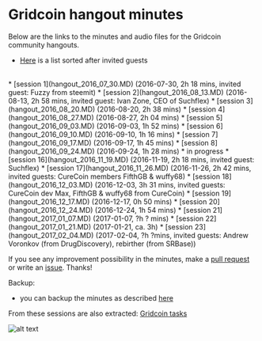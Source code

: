 # Gridcoin hangout minutes
Below are the links to the minutes and audio files for the Gridcoin community hangouts.
* [Here](https://steemit.com/gridcoin/@erkan/interview-guide-gridcoin-community-hangouts) is a list sorted after invited guests

<br>
* [session 1](hangout_2016_07_30.MD) (2016-07-30, 2h 18 mins, invited guest: Fuzzy from steemit)
* [session 2](hangout_2016_08_13.MD) (2016-08-13, 2h 58 mins, invited guest: Ivan Zone, CEO of Suchflex)
* [session 3](hangout_2016_08_20.MD) (2016-08-20, 2h 38 mins)
* [session 4](hangout_2016_08_27.MD) (2016-08-27, 2h 04 mins)
* [session 5](hangout_2016_09_03.MD) (2016-09-03, 1h 52 mins)
* [session 6](hangout_2016_09_10.MD) (2016-09-10, 1h 16 mins)
* [session 7](hangout_2016_09_17.MD) (2016-09-17, 1h 45 mins)
* [session 8](hangout_2016_09_24.MD) (2016-09-24, 1h 28 mins)
* in progress
* [session 16](hangout_2016_11_19.MD) (2016-11-19, 2h 18 mins, invited guest: Suchflex)
* [session 17](hangout_2016_11_26.MD) (2016-11-26, 2h 42 mins, invited guests: CureCoin members FifthGB & wuffy68)
* [session 18](hangout_2016_12_03.MD) (2016-12-03, 3h 31 mins, invited guests: CureCoin dev Max, FifthGB & wuffy68 from CureCoin)
* [session 19](hangout_2016_12_17.MD) (2016-12-17, 0h 50 mins)
* [session 20](hangout_2016_12_24.MD) (2016-12-24, 1h 54 mins)
* [session 21](hangout_2017_01_07.MD) (2017-01-07, ?h ? mins)
* [session 22](hangout_2017_01_21.MD) (2017-01-21, ca. 3h)
* [session 23](hangout_2017_02_04.MD) (2017-02-04, ?h ?mins, invited guests: Andrew Voronkov (from DrugDiscovery), rebirther (from SRBase))

If you see any improvement possibility in the minutes, make a [pull request](https://github.com/Erkan-Yilmaz/Gridcoin-hangout-minutes/pulls) or write an [issue](https://github.com/Erkan-Yilmaz/Gridcoin-hangout-minutes/issues). Thanks!

Backup:
* you can backup the minutes as described [here](https://github.com/Erkan-Yilmaz/Gridcoin-hangout-minutes/blob/master/read_offline.MD)

From these sessions are also extracted: [Gridcoin tasks](https://github.com/Erkan-Yilmaz/Gridcoin-tasks)

![alt text](https://i.imgur.com/IPq8wdr.jpg "Gridcoin")
